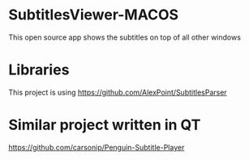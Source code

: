 # SubtitlesViewer-MACOS
This open source app shows the subtitles on top of all other windows

# Libraries
This project is using https://github.com/AlexPoint/SubtitlesParser

# Similar project written in QT
https://github.com/carsonip/Penguin-Subtitle-Player
